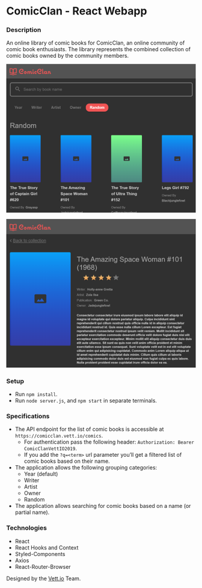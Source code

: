 # ComicClan - React Webapp

### Description

An online library of comic books for ComicClan, an online community of comic book enthusiasts. The library represents the combined collection of comic books owned by the community members.

<p align="center"><img src="./src/assets/comic-clan-1.png" width="600" /></p>

<p align="center"><img src="./src/assets/comic-clan-2.png" width="600" /></p>

### Setup

- Run ```npm install```.
- Run  ```node server.js```, and ```npm start``` in separate terminals.

### Specifications

- The API endpoint for the list of comic books is accessible at `https://comicclan.vett.io/comics`. 
  - For authentication pass the following header:  `Authorization: Bearer ComicClanVettIO2019`.
  - If you add the `?q=<term>` url parameter you’ll get a filtered list of comic books based on their name.
- The application allows the following grouping categories:
  - Year (default)
  - Writer
  - Artist
  - Owner
  - Random
- The application allows searching for comic books based on a name (or partial name).

### Technologies

- React
- React Hooks and Context
- Styled-Components
- Axios
- React-Router-Browser

Designed by the [Vett.io](https://vett.io) Team.
